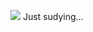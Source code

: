 ![](https://github-readme-stats-sigma-five.vercel.app/api?username=1M0RR1V3L&show_icons=true&count_private=true&hide_border=true&title_color=4169e1&icon_color=4169e1&text_color=c9d1d9&bg_color=0d1117)
Just sudying...
